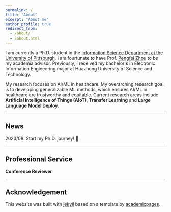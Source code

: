 ```yaml
---
permalink: /
title: "About"
excerpt: "About me"
author_profile: true
redirect_from: 
  - /about/
  - /about.html
---
```


I am currently a Ph.D. student in the [Information Science Department at the University of Pittsburgh](https://www.sci.pitt.edu/). I am fourtunate to have Prof. [Pengfei Zhou](https://zhoupf.github.io/) to be my academia advisor. Previously, I received my bachelor's in Electronic Information Engineering major at Huazhong University of Science and Technology.

My research focuses on AI/ML in healthcare. My overarching research goal is to developing generalizable ML methods, which ensures AI/ML in healthcare are trustworthy and equitable. Current research areas include **Artificial Intelligence of Things (AIoT)**, **Transfer Learning** and **Large Language Model Deploy**.

---
News
---
2023/08: Start my Ph.D. journey! 👊

---
Professional Service
---
**Conference Reviewer**

---
Acknowledgement
---
This website was built with [jekyll](https://jekyllrb.com/) based on a template by [academicpages](https://github.com/academicpages/academicpages.github.io/blob/master/_pages/about.md).

